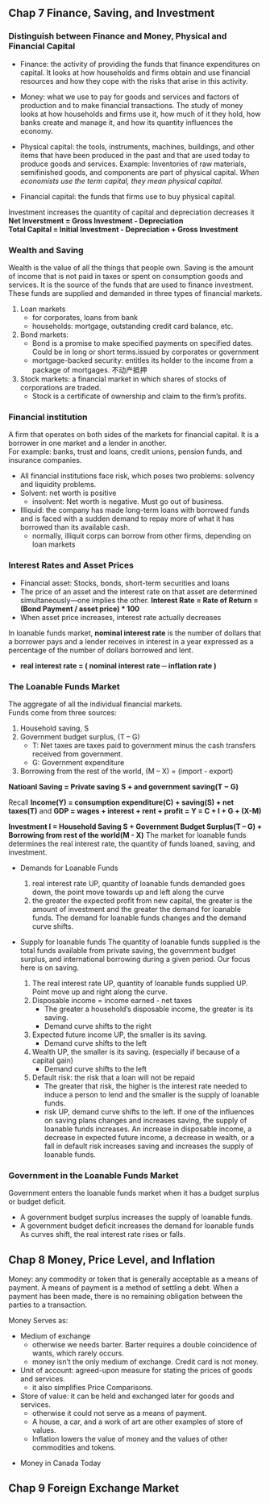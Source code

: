 ## Chap 7 Finance, Saving, and Investment

### Distinguish between Finance and Money, Physical and Financial Capital
* Finance: the activity of providing the funds that finance expenditures on capital. It looks at how households and firms obtain and use financial resources and how they cope with the risks that arise in this activity.
* Money: what we use to pay for goods and services and factors of production and to make financial transactions. The study of money looks at how households and firms use it, how much of it they hold, how banks create and manage it, and how its quantity influences the economy.

* Physical capital: the tools, instruments, machines, buildings, and other items that have been produced in the past and that are used today to produce goods and services. Example: Inventories of raw materials, semifinished goods, and components are part of physical capital. *When economists use the term capital, they mean physical capital.* 
* Financial capital: the funds that firms use to buy physical capital.
  
Investment increases the quantity of capital and depreciation decreases it      
**Net Inverstment = Gross Investment - Depreciation**     
**Total Capital = Initial Investment - Depreciation + Gross Investment**

### Wealth and Saving
Wealth is the value of all the things that people own. Saving is the amount of income that is not paid in taxes or spent on consumption goods and services. It is the source of the funds that are used to finance investment.
These funds are supplied and demanded in three types of financial markets.
1. Loan markets
    - for corporates, loans from bank
    - households: mortgage, outstanding credit card balance, etc.
2. Bond markets: 
    - Bond is a promise to make specified payments on specified dates. Could be in long or short terms.issued by corporates or government
    - mortgage-backed security: entitles its holder to the income from a package of mortgages. 不动产抵押
3. Stock markets: a financial market in which shares of stocks of corporations are traded. 
    - Stock is a certificate of ownership and claim to the firm’s profits.

### Financial institution
A firm that operates on both sides of the markets for financial capital. It is a borrower in one market and a lender in another.    
For example: banks, trust and loans, credit unions, pension funds, and insurance companies.    
* All financial institutions face risk, which poses two problems: solvency and liquidity problems.     
* Solvent: net worth is positive
    - insolvent: Net worth is negative. Must go out of business.
* Illiquid: the company has made long-term loans with borrowed funds and is faced with a sudden demand to repay more of what it has borrowed than its available cash.
    - normally, illiquit corps can borrow from other firms, depending on loan markets
    
### Interest Rates and Asset Prices
* Financial asset: Stocks, bonds, short-term securities and loans
* The price of an asset and the interest rate on that asset are determined simultaneously—one implies the other. 
**Interest Rate = Rate of Return = (Bond Payment / asset price) * 100**
* When asset price increases, interest rate actually decreases

In loanable funds market, **nominal interest rate** is the number of dollars that a borrower pays and a lender receives in interest in a year expressed as a percentage of the number of dollars borrowed and lent.
* **real interest rate = ( nominal interest rate ─ inflation rate )**

### The Loanable Funds Market   
The aggregate of all the individual financial markets.    
Funds come from three sources:
1. Household saving, S
2. Government budget surplus, (T – G)
    * T: Net taxes are taxes paid to government minus the cash transfers received from government.
    * G: Government expenditure
3. Borrowing from the rest of the world, (M – X) = (import - export)      

**Natioanl Saving = Private saving S + and government saving(T − G)**

Recall **Income(Y) = consumption expenditure(C) + saving(S) + net taxes(T)** and **GDP = wages + interest + rent + profit = Y = C + I + G + (X-M)**     

**Investment I = Household Saving S + Government Budget Surplus(T – G) + Borrowing from rest of the world(M - X)**
The market for loanable funds determines the real interest rate, the quantity of funds loaned, saving, and investment.

* Demands for Loanable Funds
    1. real interest rate UP, quantity of loanable funds demanded goes down, the point move towards up and left along the curve
    2. the greater the expected profit from new capital, the greater is the amount of investment and the greater the demand for loanable funds.  The demand for loanable funds changes and the demand curve shifts.

* Supply for loanable funds
The quantity of loanable funds supplied is the total funds available from private saving, the government budget surplus, and international borrowing during a given period. Our focus here is on saving.
    1. The real interest rate UP, quantity of loanable funds supplied UP. Point move up and right along the curve.
    2. Disposable income = income earned - net taxes
        * The greater a household’s disposable income, the greater is its saving.
        * Demand curve shifts to the right
    3. Expected future income UP, the smaller is its saving.
        * Demand curve shifts to the left
    4. Wealth UP, the smaller is its saving. (especially if because of a capital gain)
        * Demand curve shifts to the left
    5. Default risk: the risk that a loan will not be repaid
        * The greater that risk, the higher is the interest rate needed to induce a person to lend and the smaller is the supply of loanable funds.
        * risk UP, demand curve shifts to the left.
If one of the influences on saving plans changes and increases saving, the supply of loanable funds increases. An increase in disposable income, a decrease in expected future income, a decrease in wealth, or a fall in default risk increases saving and increases the supply of loanable funds.

### Government in the Loanable Funds Market
Government enters the loanable funds market when it has a budget surplus or budget deficit.
* A government budget surplus increases the supply of loanable funds.
* A government budget deficit increases the demand for loanable funds
As curves shift, the real interest rate rises or falls.

## Chap 8 Money, Price Level, and Inflation

Money: any commodity or token that is generally acceptable as a means of payment. A means of payment is a method of settling a debt. When a payment has been made, there is no remaining obligation between the parties to a transaction.

Money Serves as:
  - Medium of exchange
      - otherwise we needs barter. Barter requires a double coincidence of wants, which rarely occurs.
      - money isn’t the only medium of exchange. Credit card is not money.
  - Unit of account: agreed-upon measure for stating the prices of goods and services.
      - it also simplifies Price Comparisons.
  - Store of value: it can be held and exchanged later for goods and services. 
      - otherwise it could not serve as a means of payment.
      - A house, a car, and a work of art are other examples of store of values.
      - Inflation lowers the value of money and the values of other commodities and tokens.
 
* Money in Canada Today

  











## Chap 9 Foreign Exchange Market
